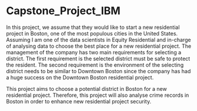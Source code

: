# Capstone_Project_IBM

In this project, we assume that they would like to start a new residential project in Boston, one of the most populous cities in the United States. Assuming I am one of the data scientists in Equity Residential and in-charge of analysing data to choose the best place for a new residential project. The management of the company has two main requirements for selecting a district. The first requirement is the selected district must be safe to protect the resident. The second requirement is the environment of the selecting district needs to be similar to Downtown Boston since the company has had a huge success on the Downtown Boston residential project.

This project aims to choose a potential district in Boston for a new residential project. Therefore, this project will also analyse crime records in Boston in order to enhance new residential project security.
